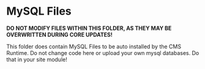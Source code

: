 # MySQL Files

**DO NOT MODIFY FILES WITHIN THIS FOLDER, AS THEY MAY BE OVERWRITTEN DURING CORE UPDATES!**

This folder does contain MySQL Files to be auto installed by the CMS Runtime. Do not change code here or upload your own mysql databases. Do that in your site module!